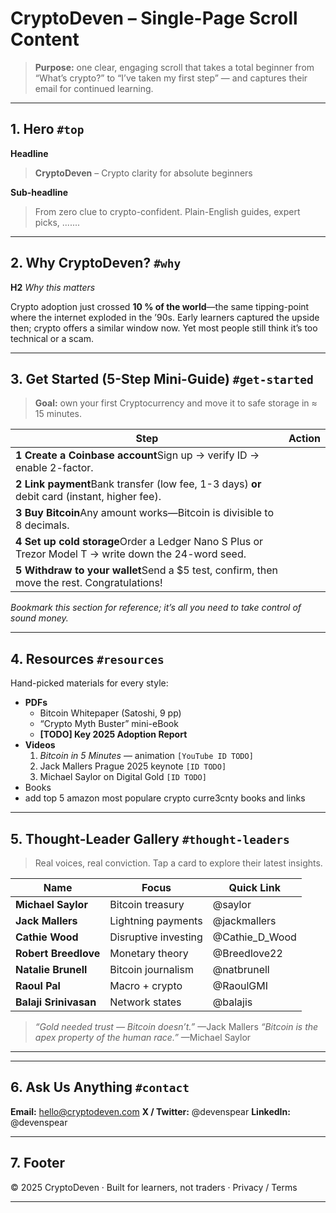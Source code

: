 # CryptoDeven – Single-Page Scroll Content

> **Purpose:** one clear, engaging scroll that takes a total beginner from “What’s crypto?” to “I’ve taken my first step” — and captures their email for continued learning.

------

## 1. Hero  `#top`

**Headline**

> **CryptoDeven** – Crypto clarity for absolute beginners

**Sub-headline**

> From zero clue to crypto-confident. Plain-English guides, expert picks, .......

------

## 2. Why CryptoDeven?  `#why`

**H2** *Why this matters*

Crypto adoption just crossed **10 % of the world**—the same tipping-point where the internet exploded in the ’90s. Early learners captured the upside then; crypto offers a similar window now. Yet most people still think it’s too technical or a scam.



------

## 3. Get Started (5-Step Mini-Guide)  `#get-started`

> **Goal:** own your first Cryptocurrency and move it to safe storage in ≈ 15 minutes.

| Step                                                         | Action |
| ------------------------------------------------------------ | ------ |
| **1 Create a Coinbase account**Sign up → verify ID → enable 2-factor. |        |
| **2 Link payment**Bank transfer (low fee, 1-3 days) **or** debit card (instant, higher fee). |        |
| **3 Buy Bitcoin**Any amount works—Bitcoin is divisible to 8 decimals. |        |
| **4 Set up cold storage**Order a Ledger Nano S Plus or Trezor Model T → write down the 24-word seed. |        |
| **5 Withdraw to your wallet**Send a $5 test, confirm, then move the rest. Congratulations! |        |

*Bookmark this section for reference; it’s all you need to take control of sound money.*



------

## 4. Resources  `#resources`

Hand-picked materials for every style:

- **PDFs**
  - Bitcoin Whitepaper (Satoshi, 9 pp)
  - “Crypto Myth Buster” mini-eBook
  - **[TODO] Key 2025 Adoption Report**
- **Videos**
  1. *Bitcoin in 5 Minutes* — animation `[YouTube ID TODO]`
  2. Jack Mallers Prague 2025 keynote `[ID TODO]`
  3. Michael Saylor on Digital Gold `[ID TODO]`
- Books
- add top 5 amazon most populare crypto curre3cnty books and links



------

## 5. Thought-Leader Gallery  `#thought-leaders`

> Real voices, real conviction. Tap a card to explore their latest insights.

| Name                  | Focus                | Quick Link     |
| --------------------- | -------------------- | -------------- |
| **Michael Saylor**    | Bitcoin treasury     | @saylor        |
| **Jack Mallers**      | Lightning payments   | @jackmallers   |
| **Cathie Wood**       | Disruptive investing | @Cathie_D_Wood |
| **Robert Breedlove**  | Monetary theory      | @Breedlove22   |
| **Natalie Brunell**   | Bitcoin journalism   | @natbrunell    |
| **Raoul Pal**         | Macro + crypto       | @RaoulGMI      |
| **Balaji Srinivasan** | Network states       | @balajis       |

> *“Gold needed trust — Bitcoin doesn’t.”* —Jack Mallers
>  *“Bitcoin is the apex property of the human race.”* —Michael Saylor

------



------

## 6. Ask Us Anything  `#contact`

**Email:** [hello@cryptodeven.com](mailto:hello@cryptodeven.com)
 **X / Twitter:** @devenspear
 **LinkedIn:** @devenspear

------

## 7. Footer

© 2025 CryptoDeven · Built for learners, not traders · Privacy / Terms

------

